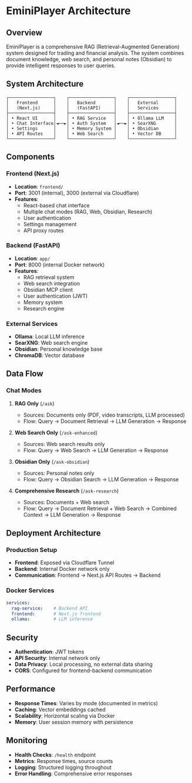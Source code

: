 # EminiPlayer Architecture

## Overview

EminiPlayer is a comprehensive RAG (Retrieval-Augmented Generation) system designed for trading and financial analysis. The system combines document knowledge, web search, and personal notes (Obsidian) to provide intelligent responses to user queries.

## System Architecture

```
┌─────────────────┐    ┌─────────────────┐    ┌─────────────────┐
│   Frontend      │    │   Backend       │    │   External      │
│   (Next.js)     │    │   (FastAPI)     │    │   Services      │
├─────────────────┤    ├─────────────────┤    ├─────────────────┤
│ • React UI      │    │ • RAG Service   │    │ • Ollama LLM    │
│ • Chat Interface│◄──►│ • Auth System   │◄──►│ • SearXNG       │
│ • Settings      │    │ • Memory System │    │ • Obsidian      │
│ • API Routes    │    │ • Web Search    │    │ • Vector DB     │
└─────────────────┘    └─────────────────┘    └─────────────────┘
```

## Components

### Frontend (Next.js)
- **Location**: `frontend/`
- **Port**: 3001 (internal), 3000 (external via Cloudflare)
- **Features**:
  - React-based chat interface
  - Multiple chat modes (RAG, Web, Obsidian, Research)
  - User authentication
  - Settings management
  - API proxy routes

### Backend (FastAPI)
- **Location**: `app/`
- **Port**: 8000 (internal Docker network)
- **Features**:
  - RAG retrieval system
  - Web search integration
  - Obsidian MCP client
  - User authentication (JWT)
  - Memory system
  - Research engine

### External Services
- **Ollama**: Local LLM inference
- **SearXNG**: Web search engine
- **Obsidian**: Personal knowledge base
- **ChromaDB**: Vector database

## Data Flow

### Chat Modes

1. **RAG Only** (`/ask`)
   - Sources: Documents only (PDF, video transcripts, LLM processed)
   - Flow: Query → Document Retrieval → LLM Generation → Response

2. **Web Search Only** (`/ask-enhanced`)
   - Sources: Web search results only
   - Flow: Query → Web Search → LLM Generation → Response

3. **Obsidian Only** (`/ask-obsidian`)
   - Sources: Personal notes only
   - Flow: Query → Obsidian Search → LLM Generation → Response

4. **Comprehensive Research** (`/ask-research`)
   - Sources: Documents + Web search
   - Flow: Query → Document Retrieval + Web Search → Combined Context → LLM Generation → Response

## Deployment Architecture

### Production Setup
- **Frontend**: Exposed via Cloudflare Tunnel
- **Backend**: Internal Docker network only
- **Communication**: Frontend → Next.js API Routes → Backend

### Docker Services
```yaml
services:
  rag-service:    # Backend API
  frontend:       # Next.js frontend
  ollama:         # LLM inference
```

## Security

- **Authentication**: JWT tokens
- **API Security**: Internal network only
- **Data Privacy**: Local processing, no external data sharing
- **CORS**: Configured for frontend-backend communication

## Performance

- **Response Times**: Varies by mode (documented in metrics)
- **Caching**: Vector embeddings cached
- **Scalability**: Horizontal scaling via Docker
- **Memory**: User session memory with persistence

## Monitoring

- **Health Checks**: `/health` endpoint
- **Metrics**: Response times, source counts
- **Logging**: Structured logging throughout
- **Error Handling**: Comprehensive error responses